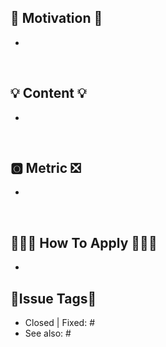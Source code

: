 ## 🤔 Motivation 🤔
- 

<br/>

## 💡 Content 💡
- 

<br/>

## 🅾️ Metric ❎
- 

<br/>

## 👩🏻‍💻 How To Apply 🧑🏻‍💻
- 

## 🚩Issue Tags🚩
- Closed | Fixed: #
- See also: #
